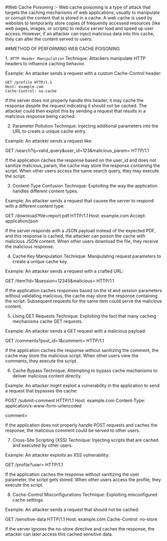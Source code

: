 #Web Cache Poisoning :- 
Web cache poisoning is a type of attack that targets the caching mechanisms of web applications, usually to manipulate or corrupt the content that is stored in a cache. A web cache is used by websites to temporarily store copies of frequently accessed resources (like web pages, images, or scripts) to reduce server load and speed up user access. However, if an attacker can inject malicious data into this cache, they can alter the content served to users. 

##METHOD OF PERFORMING WEB CACHE POISONING

1.` HTTP Header Manipulation`
Technique: Attackers manipulate HTTP headers to influence caching behavior.

Example: An attacker sends a request with a custom Cache-Control header:
```text
GET /profile HTTP/1.1
Host: example.com
Cache-Control: no-cache
```

If the server does not properly handle this header, it may cache the response despite the request indicating it should not be cached. The attacker could then exploit this by sending a request that results in a malicious response being cached.

2. Parameter Pollution
Technique: Injecting additional parameters into the URL to create a unique cache entry.

Example: An attacker sends a request like:

GET /search?q=valid_query&user_id=123&malicious_param=<script>alert('Hacked!');</script> HTTP/1.1

If the application caches the response based on the user_id and does not sanitize malicious_param, the cache may store the response containing the script. When other users access the same search query, they may execute the script.

3. Content-Type Confusion
Technique: Exploiting the way the application handles different content types.

Example: An attacker sends a request that causes the server to respond with a different content type:

GET /download?file=report.pdf HTTP/1.1
Host: example.com
Accept: application/json

If the server responds with a JSON payload instead of the expected PDF, and this response is cached, the attacker can poison the cache with malicious JSON content. When other users download the file, they receive the malicious response.

4. Cache Key Manipulation
Technique: Manipulating request parameters to create a unique cache key.

Example: An attacker sends a request with a crafted URL:

GET /item?id=1&session=12345&malicious=<script>alert('XSS');</script> HTTP/1.1

If the application caches responses based on the id and session parameters without validating malicious, the cache may store the response containing the script. Subsequent requests for the same item could serve the malicious content.

5. Using GET Requests
Technique: Exploiting the fact that many caching mechanisms cache GET requests.

Example: An attacker sends a GET request with a malicious payload:

GET /comments?post_id=1&comment=<script>alert('Hacked!');</script> HTTP/1.1

If the application caches the response without sanitizing the comment, the cache may store the malicious script. When other users view the comments, they execute the script.

6. Cache Bypass
Technique: Attempting to bypass cache mechanisms to deliver malicious content directly.

Example: An attacker might exploit a vulnerability in the application to send a request that bypasses the cache:

POST /submit-comment HTTP/1.1
Host: example.com
Content-Type: application/x-www-form-urlencoded

comment=<script>alert('Hacked!');</script>

If the application does not properly handle POST requests and caches the response, the malicious comment could be served to other users.

7. Cross-Site Scripting (XSS)
Technique: Injecting scripts that are cached and executed by other users.

Example: An attacker exploits an XSS vulnerability:

GET /profile?user=<script>alert('Hacked!');</script> HTTP/1.1

If the application caches the response without sanitizing the user parameter, the script gets stored. When other users access the profile, they execute the script.

8. Cache-Control Misconfigurations
Technique: Exploiting misconfigured cache settings.

Example: An attacker sends a request that should not be cached:

GET /sensitive-data HTTP/1.1
Host: example.com
Cache-Control: no-store

If the server ignores the no-store directive and caches the response, the attacker can later access this cached sensitive data.
